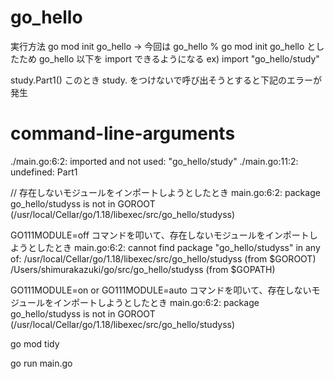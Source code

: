 # go_hello

実行方法
go mod init go_hello
-> 今回は
go_hello % go mod init go_hello としたため go_hello 以下を import できるようになる
ex) import "go_hello/study"

study.Part1()
このとき study. をつけないで呼び出そうとすると下記のエラーが発生

# command-line-arguments

./main.go:6:2: imported and not used: "go_hello/study"
./main.go:11:2: undefined: Part1

// 存在しないモジュールをインポートしようとしたとき
main.go:6:2: package go_hello/studyss is not in GOROOT (/usr/local/Cellar/go/1.18/libexec/src/go_hello/studyss)

GO111MODULE=off コマンドを叩いて、存在しないモジュールをインポートしようとしたとき
main.go:6:2: cannot find package "go_hello/studyss" in any of:
/usr/local/Cellar/go/1.18/libexec/src/go_hello/studyss (from $GOROOT)
/Users/shimurakazuki/go/src/go_hello/studyss (from $GOPATH)

GO111MODULE=on or GO111MODULE=auto コマンドを叩いて、存在しないモジュールをインポートしようとしたとき
main.go:6:2: package go_hello/studyss is not in GOROOT (/usr/local/Cellar/go/1.18/libexec/src/go_hello/studyss)

go mod tidy

go run main.go
